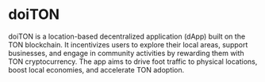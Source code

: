 # doiTON
doiTON is a location-based decentralized application (dApp) built on the TON blockchain. It incentivizes users to explore their local areas, support businesses, and engage in community activities by rewarding them with TON cryptocurrency. The app aims to drive foot traffic to physical locations, boost local economies, and accelerate TON adoption.
